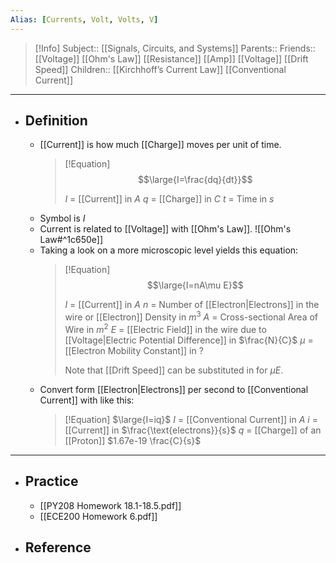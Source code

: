 ```yaml
---
Alias: [Currents, Volt, Volts, V]
---
```

> [!Info]
> Subject:: [[Signals, Circuits, and Systems]]
> Parents:: 
> Friends:: [[Voltage]] [[Ohm's Law]] [[Resistance]] [[Amp]] [[Voltage]] [[Drift Speed]]
> Children:: [[Kirchhoff’s Current Law]] [[Conventional Current]]
---
- ## Definition
	- [[Current]] is how much [[Charge]] moves per unit of time.
	  > [!Equation]
	  > $$\large{I=\frac{dq}{dt}}$$
	  > 
	  > $I$ = [[Current]] in $A$
	  > $q$ = [[Charge]] in $C$
	  > $t$ = Time in $s$
	- Symbol is $I$
	- Current is related to [[Voltage]] with [[Ohm's Law]].
	  ![[Ohm's Law#^1c650e]]
	- Taking a look on a more microscopic level yields this equation:
	  > [!Equation]
	  > $$\large{I=nA\mu E}$$
	  > 
	  > $I$ = [[Current]] in $A$
	  > $n$ = Number of [[Electron|Electrons]] in the wire or [[Electron]] Density in $m^3$
	  > $A$ = Cross-sectional Area of Wire in $m^2$
	  > $E$ = [[Electric Field]] in the wire due to [[Voltage|Electric Potential Difference]] in $\frac{N}{C}$
	  > $\mu$ = [[Electron Mobility Constant]] in $?$
	  > 
	  > Note that [[Drift Speed]] can be substituted in for $\mu E$.
	- Convert form [[Electron|Electrons]] per second to [[Conventional Current]] with like this:
	  > [!Equation]
	  > $\large{I=iq}$
	  > $I$ = [[Conventional Current]] in $A$
	  > $i$ = [[Current]] in $\frac{\text{electrons}}{s}$
	  > $q$ = [[Charge]] of an [[Proton]] $1.67e-19 \frac{C}{s}$
---
- ## Practice
	- [[PY208 Homework 18.1-18.5.pdf]]
	- [[ECE200 Homework 6.pdf]]
- ## Reference